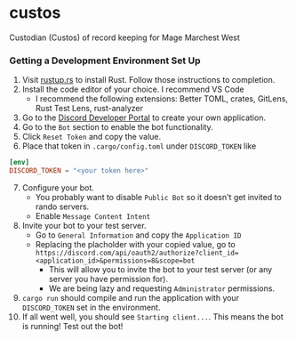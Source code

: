 # custos
 Custodian (Custos) of record keeping for Mage Marchest West


### Getting a Development Environment Set Up

1. Visit [rustup.rs](https://rustup.rs/) to install Rust. Follow those instructions to completion.
2. Install the code editor of your choice. I recommend VS Code
    * I recommend the following extensions: Better TOML, crates, GitLens, Rust Test Lens, rust-analyzer
3. Go to the [Discord Developer Portal](https://discord.com/developers/applications) to create your own application.
4. Go to the `Bot` section to enable the bot functionality.
5. Click `Reset Token` and copy the value.
6. Place that token in `.cargo/config.toml` under `DISCORD_TOKEN` like
```toml
[env]
DISCORD_TOKEN = "<your token here>"
```
7. Configure your bot.
    * You probably want to disable `Public Bot` so it doesn't get invited to rando servers.
    * Enable `Message Content Intent`
8. Invite your bot to your test server.
    * Go to `General Information` and copy the `Application ID`
    * Replacing the placholder with your copied value, go to `https://discord.com/api/oauth2/authorize?client_id=<application_id>&permissions=8&scope=bot`
        * This will allow you to invite the bot to your test server (or any server you have permission for).
        * We are being lazy and requesting `Administrator` permissions.
9. `cargo run` should compile and run the application with your `DISCORD_TOKEN` set in the environment.
10. If all went well, you should see `Starting client...`. This means the bot is running! Test out the bot!